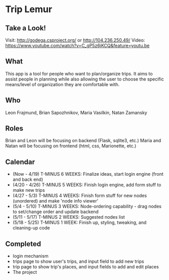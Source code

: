 # Trip Lemur #

## Take a Look! ##

Visit: http://godega.csproject.org/ or http://104.236.250.49/
Video: https://www.youtube.com/watch?v=C_gP5z6jKCQ&feature=youtu.be

## What ##

This app is a tool for people who want to plan/organize trips. It aims to assist people in planning while also allowing the user to choose the specific means/level of organization they are comfortable with.

## Who ##

Leon Frajmund, Brian Sapozhnikov, Maria Vasilkin, Natan Zamansky

## Roles ##

Brian and Leon will be focusing on backend (Flask, sqlite3, etc.)
Maria and Natan will be focusing on frontend (html, css, Marionette, etc.)

## Calendar ##

+ (Now - 4/19) T-MINUS 6 WEEKS: Finalize ideas, start login engine (front and back end)
+ (4/20 - 4/26) T-MINUS 5 WEEKS: Finish login engine, add form stuff to make new trips
+ (4/27 - 5/3) T-MINUS 4 WEEKS: Finish form stuff for new nodes (unordered) and make 'node info viewer'
+ (5/4 - 5/10) T-MINUS 3 WEEKS: Node-ordering capability - drag nodes to set/change order and update backend
+ (5/11 - 5/17) T-MINUS 2 WEEKS: Suggested nodes list
+ (5/18 - 5/25) T-MINUS 1 WEEK: Finish up, styling, tweaking, and cleaning-up code

## Completed ##

+ login mechanism
+ trips page to show user's trips, and input field to add new trips
+ trip page to show trip's places, and input fields to add and edit places
+ The project






